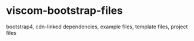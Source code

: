 # viscom-bootstrap-files
bootstrap4, cdn-linked dependencies, example files, template files, project files
